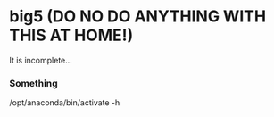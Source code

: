 # big5 (DO NO DO ANYTHING WITH THIS AT HOME!)

It is incomplete...

### Something

/opt/anaconda/bin/activate -h  